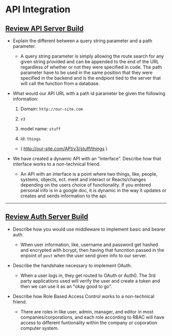 # API Integration

## [Review API Server Build](https://codefellows.github.io/code-401-javascript-guide/curriculum/apps-and-libraries/api-server/)

- Explain the different between a query string parameter and a path parameter.

  - A query string parameter is simply allowing the route search for any given string provided and can be appended to the end of the URL regardless of whether or not they were specified in code. The path parameter have to be used in the same position that they were specified in the backend and is the endpiont tied to the server that will call the function from a database.

- What would our API URL with a path id parameter be given the following information:

   1. Domain: `http://our-site.com`

   2. `v3`

   3. model name: `stuff`

   4. id: `things`

  - ( <http://our-site.com/API/v3/stuff/things> )

- We have created a dynamic API with an “interface”. Describe how that interface works to a non-technical friend.

  - An API with an interface is a point where two things, like, people, systems, objects, ect. meet and interact or Reacts/changes depending on the users choice of functionality. If you entered personal info is in a google doc, it is dynamic in the way it updates or creates and sends information to the api.

---

## [Review Auth Server Build](https://codefellows.github.io/code-401-javascript-guide/curriculum/apps-and-libraries/auth-server/)

- Describe how you would use middleware to implement basic and bearer auth.

  - When user information, like, username and password get hashed and encrypted with bcrypt, then having that funcntion passed in the enpoint of `post` when the user send given info to our server.

- Describe the handshake necessary to implement OAuth.

  - When a user logs in, they get routed to OAuth or Auth0. The 3rd party applications used will verify the user and create a token and then we can use it as an "okay good to go".

- Describe how Role Based Access Control works to a non-technical friend.

  - There are roles in like user, admin, manager, and editor in most companies/corporations, and each role according to RBAC will have access to different funtionality within the company or coporation computer system.
